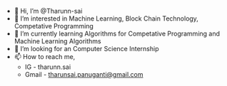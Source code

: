 - 👋 Hi, I’m @Tharunn-sai
- 👀 I’m interested in Machine Learning, Block Chain Technology, Competative Programming
- 🌱 I’m currently learning Algorithms for Competative Programming and Machine Learning Algorithms
- 💞️ I’m looking for an Computer Science Internship
- 📫 How to reach me,
  - IG    - tharunn.sai
  - Gmail - tharunsai.panuganti@gmail.com

<!---
Tharunn-sai/Tharunn-sai is a ✨ special ✨ repository because its `README.md` (this file) appears on your GitHub profile.
You can click the Preview link to take a look at your changes.
--->
